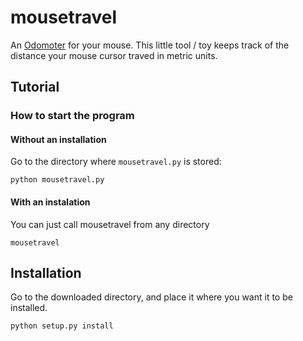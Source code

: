# mousetravel

An [Odomoter](https://en.wikipedia.org/wiki/Odometer) for your mouse. This little tool / toy keeps track of the distance your mouse cursor traved in metric units.

## Tutorial

### How to start the program

#### Without an installation
Go to the directory where `mousetravel.py` is stored:
```
python mousetravel.py
```

#### With an instalation
You can just call mousetravel from any directory
```
mousetravel
```

## Installation
Go to the downloaded directory, and place it where you want it to be installed.
```
python setup.py install
```
